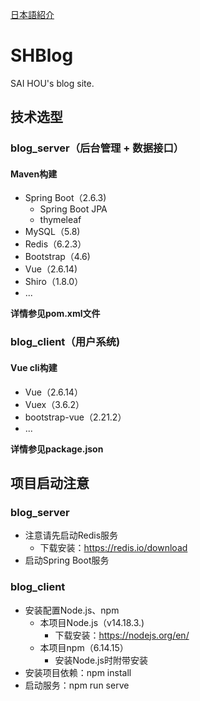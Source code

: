 [日本語紹介](https://github.com/alatai/SHBlog/tree/japanese)

# SHBlog
SAI HOU's blog site.

## 技术选型
### blog_server（后台管理 + 数据接口）
#### Maven构建
* Spring Boot（2.6.3)
  * Spring Boot JPA
  * thymeleaf
* MySQL（5.8)
* Redis（6.2.3）
* Bootstrap（4.6)
* Vue（2.6.14)
* Shiro（1.8.0）
* ...

**详情参见pom.xml文件**

### blog_client（用户系统)
#### Vue cli构建
* Vue（2.6.14）
* Vuex（3.6.2）
* bootstrap-vue（2.21.2）
* ...

**详情参见package.json**

## 项目启动注意
### blog_server
* 注意请先启动Redis服务
  * 下载安装：https://redis.io/download
* 启动Spring Boot服务

### blog_client
* 安装配置Node.js、npm
  * 本项目Node.js（v14.18.3.)
    * 下载安装：https://nodejs.org/en/
  * 本项目npm（6.14.15）
    * 安装Node.js时附带安装
* 安装项目依赖：npm install
* 启动服务：npm run serve

